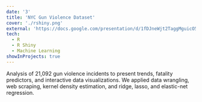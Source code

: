```yaml
---
date: '3'
title: 'NYC Gun Violence Dataset'
cover: './rshiny.png'
external: 'https://docs.google.com/presentation/d/1fDJneWjt2TaggMguicO5harkwx7OfnEC3FLO7mxEXUA/edit?usp=sharing'
tech:
  - R
  - R Shiny
  - Machine Learning
showInProjects: true
---
```


Analysis of 21,092 gun violence incidents to present trends, fatality predictors, and interactive data visualizations. We applied data wrangling, web scraping, kernel density estimation, and ridge, lasso, and elastic-net regression.
